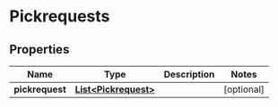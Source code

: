 # Pickrequests

## Properties
Name | Type | Description | Notes
------------ | ------------- | ------------- | -------------
**pickrequest** | [**List&lt;Pickrequest&gt;**](Pickrequest.md) |  |  [optional]
